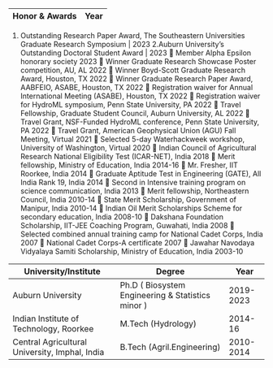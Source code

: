 
Honor & Awards | Year
--- | --- 

1. Outstanding Research Paper Award, The Southeastern Universities Graduate Research Symposium | 2023                                                                                                                            2.Auburn University’s Outstanding Doctoral Student Award |		                                        2023
	Member Alpha Epsilon honorary society							    2023
	Winner Graduate Research Showcase Poster competition, AU, AL                                           2022
	Winner Boyd-Scott Graduate Research Award, Houston, TX 	   	                            2022
	Winner Graduate Research Paper Award, AABFEIO, ASABE, Houston, TX                         2022
	Registration waiver for Annual International Meeting (ASABE), Houston, TX      	    2022
	Registration waiver for HydroML symposium, Penn State University, PA    	                2022
	Travel Fellowship, Graduate Student Council, Auburn University, AL                                  2022
	Travel Grant, NSF-Funded HydroML conference, Penn State University, PA                         2022
	Travel Grant, American Geophysical Union (AGU) Fall Meeting, Virtual                              2021
	Selected 5-day Waterhackweek workshop, University of Washington, Virtual                            2020
	Indian Council of Agricultural Research National Eligibility Test (ICAR-NET), India               2018
	Merit fellowship, Ministry of Education, India                                                                   2014-16
	Mr. Fresher, IIT Roorkee, India                                                                                                2014
	Graduate Aptitude Test in Engineering (GATE), All India Rank 19, India        	                2014
	Second in Intensive training program on science communication, India                                 2013
	Merit fellowship, Northeastern Council, India                                                                    2010-14
	State Merit Scholarship, Government of Manipur, India                                                    2010-14
	Indian Oil Merit Scholarships Scheme for secondary education, India                               2008-10
	Dakshana Foundation Scholarship, IIT-JEE Coaching Program, Guwahati, India                  2008
	Selected combined annual training camp for National Cadet Corps, India                               2007
	National Cadet Corps-A certificate                                                                                           2007
	Jawahar Navodaya Vidyalaya Samiti Scholarship, Ministry of Education, India               2003-10


University/Institute | Degree| Year
--- | --- | --- 
Auburn University | Ph.D ( Biosystem Engineering & Statistics minor ) | 2019-2023
Indian Institute of Technology, Roorkee | M.Tech (Hydrology) | 2014-16 
Central Agricultural University, Imphal, India | B.Tech (Agril.Engineering) | 2010-2014 
